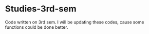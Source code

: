# Studies-3rd-sem
Code written on 3rd sem.
I will be updating these codes, cause some functions could be done better.
